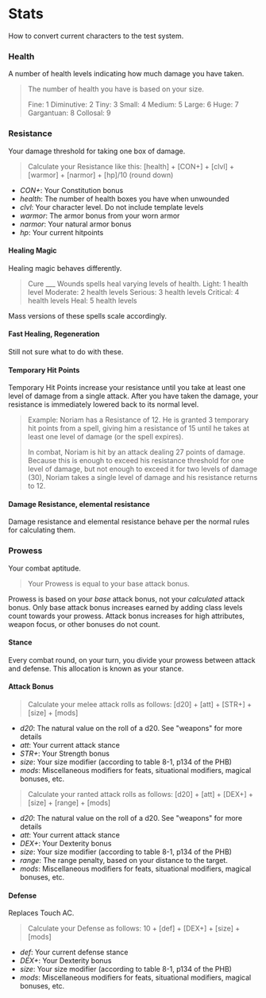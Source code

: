 # Stats
How to convert current characters to the test system.

### Health
A number of health levels indicating how much damage you have taken.

> The number of health you have is based on your size.
>
> Fine:         1
> Diminutive:   2
> Tiny:         3
> Small:        4
> Medium:       5
> Large:        6
> Huge:         7
> Gargantuan:   8
> Collosal:     9


### Resistance
Your damage threshold for taking one box of damage.

> Calculate your Resistance like this:
> [health] + [CON+] + [clvl] + [warmor] + [narmor] + [hp]/10 (round down)

* _CON+_: Your Constitution bonus
* _health_: The number of health boxes you have when unwounded
* _clvl_: Your character level. Do not include template levels
* _warmor_: The armor bonus from your worn armor
* _narmor_: Your natural armor bonus
* _hp_: Your current hitpoints


#### Healing Magic
Healing magic behaves differently.

> Cure ___ Wounds spells heal varying levels of health.
> Light:      1 health level
> Moderate:   2 health levels
> Serious:    3 health levels
> Critical:   4 health levels
> Heal:       5 health levels
>

Mass versions of these spells scale accordingly.


#### Fast Healing, Regeneration
Still not sure what to do with these.

#### Temporary Hit Points
Temporary Hit Points increase your resistance until you take at least one level
of damage from a single attack. After you have taken the damage, your resistance
is immediately lowered back to its normal level.

> Example:
> Noriam has a Resistance of 12. He is granted 3 temporary hit points from a
> spell, giving him a resistance of 15 until he takes at least one level of
> damage (or the spell expires).
>
> In combat, Noriam is hit by an attack dealing 27 points of damage. Because
> this is enough to exceed his resistance threshold for one level of damage,
> but not enough to exceed it for two levels of damage (30), Noriam takes a
> single level of damage and his resistance returns to 12.


#### Damage Resistance, elemental resistance
Damage resistance and elemental resistance behave per the normal rules for
calculating them.


### Prowess
Your combat aptitude.

> Your Prowess is equal to your base attack bonus.

Prowess is based on your _base_ attack bonus, not your _calculated_ attack
bonus. Only base attack bonus increases earned by adding class levels count
towards your prowess. Attack bonus increases for high attributes, weapon focus,
or other bonuses do not count.

#### Stance
Every combat round, on your turn, you divide your prowess between attack and
defense. This allocation is known as your stance.


#### Attack Bonus

> Calculate your melee attack rolls as follows:
> [d20] + [att] + [STR+] + [size] + [mods]

* _d20_: The natural value on the roll of a d20. See "weapons" for more details
* _att_: Your current attack stance
* _STR+_: Your Strength bonus
* _size_: Your size modifier (according to table 8-1, p134 of the PHB)
* _mods_: Miscellaneous modifiers for feats, situational modifiers, magical
bonuses, etc.

> Calculate your ranted attack rolls as follows:
> [d20] + [att] + [DEX+] + [size] + [range] + [mods]

* _d20_: The natural value on the roll of a d20. See "weapons" for more details
* _att_: Your current attack stance
* _DEX+_: Your Dexterity bonus
* _size_: Your size modifier (according to table 8-1, p134 of the PHB)
* _range_: The range penalty, based on your distance to the target.
* _mods_: Miscellaneous modifiers for feats, situational modifiers, magical
bonuses, etc.

#### Defense
Replaces Touch AC.

> Calculate your Defense as follows:
> 10 + [def] + [DEX+] + [size] + [mods]

* _def_: Your current defense stance
* _DEX+_: Your Dexterity bonus
* _size_: Your size modifier (according to table 8-1, p134 of the PHB)
* _mods_: Miscellaneous modifiers for feats, situational modifiers, magical
bonuses, etc.
